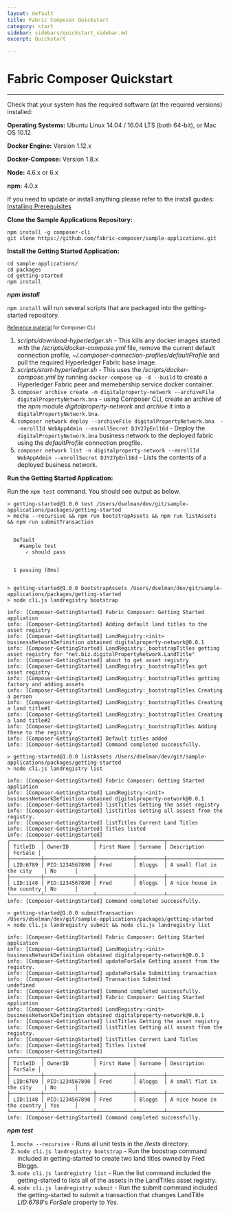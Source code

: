 ```yaml
---
layout: default
title: Fabric Composer Quickstart
category: start
sidebar: sidebars/quickstart_sidebar.md
excerpt: Quickstart

---
```


# Fabric Composer Quickstart

---

Check that your system has the required software (at the required versions) installed:

**Operating Systems:** Ubuntu Linux 14.04 / 16.04 LTS (both 64-bit), or Mac OS 10.12

**Docker Engine:** Version 1.12.x

**Docker-Compose:** Version 1.8.x

**Node:** 4.6.x or 6.x

**npm:** 4.0.x

If you need to update or install anything please refer to the install guides:
[Installing Prerequisites](../tasks/prerequisites.md)

**Clone the Sample Applications Repository:**

```
npm install -g composer-cli
git clone https://github.com/fabric-composer/sample-applications.git
```

**Install the Getting Started Application:**

```
cd sample-applications/
cd packages
cd getting-started
npm install
```

***npm install***

`npm install` will run several scripts that are packaged into the getting-started repository. 

<small>[Reference material](https://fabric-composer.github.io/reference/commands.html) for Composer CLI</small>

1. *scripts/download-hyperledger.sh* - This kills any docker images started with the */scripts/docker-compose.yml* file, remove the current default connection profile, *~/.composer-connection-profiles/defaultProfile* and pull the required Hyperledger Fabric base image.
2. *scripts/start-hyperledger.sh* - This uses the */scripts/docker-compose.yml* by running `docker-compose up -d --build` to create a Hyperledger Fabric peer and memebership service docker container.
3. `composer archive create -m digitalproperty-network --archiveFile digitalPropertyNetwork.bna` - using Composer CLI, create an archive of the *npm* module *digitalproperty-network* and *archive* it into a `digitalPropertyNetwork.bna`.
4. `composer network deploy --archiveFile digitalPropertyNetwork.bna  --enrollId WebAppAdmin --enrollSecret DJY27pEnl16d` - Deploy the `digitalPropertyNetwork.bna` business network to the deployed fabric using the *defaultProfile* connection progfile.
5. `composer network list -n digitalproperty-network --enrollId WebAppAdmin --enrollSecret DJY27pEnl16d` - Lists the contents of a deployed business network.

**Run the Getting Started Application:**

Run the `npm test` command. You should see output as below.

```
> getting-started@1.0.0 test /Users/dselman/dev/git/sample-applications/packages/getting-started
> mocha --recursive && npm run bootstrapAssets && npm run listAssets && npm run submitTransaction


  Default
    #sample test
      ✓ should pass


  1 passing (8ms)


> getting-started@1.0.0 bootstrapAssets /Users/dselman/dev/git/sample-applications/packages/getting-started
> node cli.js landregistry bootstrap

info: [Composer-GettingStarted] Fabric Composer: Getting Started appliation
info: [Composer-GettingStarted] Adding default land titles to the asset registry
info: [Composer-GettingStarted] LandRegistry:<init> businessNetworkDefinition obtained digitalproperty-network@0.0.1
info: [Composer-GettingStarted] LandRegistry:_bootstrapTitles getting asset registry for "net.biz.digitalPropertyNetwork.LandTitle"
info: [Composer-GettingStarted] about to get asset registry
info: [Composer-GettingStarted] LandRegistry:_bootstrapTitles got asset registry
info: [Composer-GettingStarted] LandRegistry:_bootstrapTitles getting factory and adding assets
info: [Composer-GettingStarted] LandRegistry:_bootstrapTitles Creating a person
info: [Composer-GettingStarted] LandRegistry:_bootstrapTitles Creating a land title#1
info: [Composer-GettingStarted] LandRegistry:_bootstrapTitles Creating a land title#2
info: [Composer-GettingStarted] LandRegistry:_bootstrapTitles Adding these to the registry
info: [Composer-GettingStarted] Default titles added
info: [Composer-GettingStarted] Command completed successfully.

> getting-started@1.0.0 listAssets /Users/dselman/dev/git/sample-applications/packages/getting-started
> node cli.js landregistry list

info: [Composer-GettingStarted] Fabric Composer: Getting Started appliation
info: [Composer-GettingStarted] LandRegistry:<init> businessNetworkDefinition obtained digitalproperty-network@0.0.1
info: [Composer-GettingStarted] listTitles Getting the asset registry
info: [Composer-GettingStarted] listTitles Getting all assest from the registry.
info: [Composer-GettingStarted] listTitles Current Land Titles
info: [Composer-GettingStarted] Titles listed
info: [Composer-GettingStarted]
┌──────────┬────────────────┬────────────┬─────────┬─────────────────────────────┬─────────┐
│ TitleID  │ OwnerID        │ First Name │ Surname │ Description                 │ ForSale │
├──────────┼────────────────┼────────────┼─────────┼─────────────────────────────┼─────────┤
│ LID:6789 │ PID:1234567890 │ Fred       │ Bloggs  │ A small flat in the city    │ No      │
├──────────┼────────────────┼────────────┼─────────┼─────────────────────────────┼─────────┤
│ LID:1148 │ PID:1234567890 │ Fred       │ Bloggs  │ A nice house in the country │ No      │
└──────────┴────────────────┴────────────┴─────────┴─────────────────────────────┴─────────┘
info: [Composer-GettingStarted] Command completed successfully.

> getting-started@1.0.0 submitTransaction /Users/dselman/dev/git/sample-applications/packages/getting-started
> node cli.js landregistry submit && node cli.js landregistry list

info: [Composer-GettingStarted] Fabric Composer: Getting Started appliation
info: [Composer-GettingStarted] LandRegistry:<init> businessNetworkDefinition obtained digitalproperty-network@0.0.1
info: [Composer-GettingStarted] updateForSale Getting assest from the registry.
info: [Composer-GettingStarted] updateForSale Submitting transaction
info: [Composer-GettingStarted] Transaction Submitted
undefined
info: [Composer-GettingStarted] Command completed successfully.
info: [Composer-GettingStarted] Fabric Composer: Getting Started appliation
info: [Composer-GettingStarted] LandRegistry:<init> businessNetworkDefinition obtained digitalproperty-network@0.0.1
info: [Composer-GettingStarted] listTitles Getting the asset registry
info: [Composer-GettingStarted] listTitles Getting all assest from the registry.
info: [Composer-GettingStarted] listTitles Current Land Titles
info: [Composer-GettingStarted] Titles listed
info: [Composer-GettingStarted]
┌──────────┬────────────────┬────────────┬─────────┬─────────────────────────────┬─────────┐
│ TitleID  │ OwnerID        │ First Name │ Surname │ Description                 │ ForSale │
├──────────┼────────────────┼────────────┼─────────┼─────────────────────────────┼─────────┤
│ LID:6789 │ PID:1234567890 │ Fred       │ Bloggs  │ A small flat in the city    │ No      │
├──────────┼────────────────┼────────────┼─────────┼─────────────────────────────┼─────────┤
│ LID:1148 │ PID:1234567890 │ Fred       │ Bloggs  │ A nice house in the country │ Yes     │
└──────────┴────────────────┴────────────┴─────────┴─────────────────────────────┴─────────┘
info: [Composer-GettingStarted] Command completed successfully.

```

***npm test***

1. `mocha --recursive` - Runs all unit tests in the */tests* directory.
2. `node cli.js landregistry bootstrap` - Run the boostrap command included in getting-started to create two land titles owned by Fred Bloggs.
3. `node cli.js landregistry list` - Run the list command included the getting-started to lists all of the assets in the LandTitles asset registry.
4. `node cli.js landregistry submit` - Run the submit command included the getting-started to submit a transaction that changes LandTitle *LID:6789*'s *ForSale* property to *Yes*.
